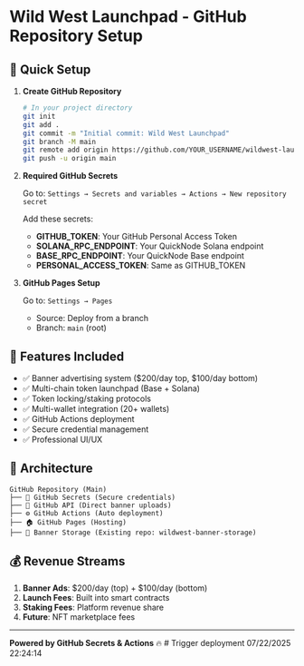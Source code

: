 # Wild West Launchpad - GitHub Repository Setup

## 🚀 Quick Setup

1. **Create GitHub Repository**
   ```bash
   # In your project directory
   git init
   git add .
   git commit -m "Initial commit: Wild West Launchpad"
   git branch -M main
   git remote add origin https://github.com/YOUR_USERNAME/wildwest-launchpad.git
   git push -u origin main
   ```

2. **Required GitHub Secrets**
   
   Go to: `Settings → Secrets and variables → Actions → New repository secret`
   
   Add these secrets:
   
   - **GITHUB_TOKEN**: Your GitHub Personal Access Token
   - **SOLANA_RPC_ENDPOINT**: Your QuickNode Solana endpoint
   - **BASE_RPC_ENDPOINT**: Your QuickNode Base endpoint  
   - **PERSONAL_ACCESS_TOKEN**: Same as GITHUB_TOKEN

3. **GitHub Pages Setup**
   
   Go to: `Settings → Pages`
   - Source: Deploy from a branch
   - Branch: `main` (root)

## 🔧 Features Included

- ✅ Banner advertising system ($200/day top, $100/day bottom)
- ✅ Multi-chain token launchpad (Base + Solana)
- ✅ Token locking/staking protocols
- ✅ Multi-wallet integration (20+ wallets)
- ✅ GitHub Actions deployment
- ✅ Secure credential management
- ✅ Professional UI/UX

## 🎯 Architecture

```
GitHub Repository (Main)
├── 🔐 GitHub Secrets (Secure credentials)
├── 📡 GitHub API (Direct banner uploads)
├── ⚙️ GitHub Actions (Auto deployment)
├── 🏠 GitHub Pages (Hosting)
├── 📁 Banner Storage (Existing repo: wildwest-banner-storage)
```

## 💰 Revenue Streams

1. **Banner Ads**: $200/day (top) + $100/day (bottom)
2. **Launch Fees**: Built into smart contracts
3. **Staking Fees**: Platform revenue share
4. **Future**: NFT marketplace fees

---

**Powered by GitHub Secrets & Actions** 🔥
#   T r i g g e r   d e p l o y m e n t   0 7 / 2 2 / 2 0 2 5   2 2 : 2 4 : 1 4  
 